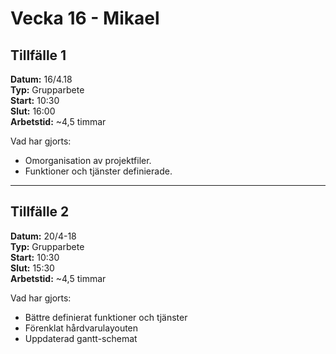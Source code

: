 # Vecka 16 - Mikael

## Tillfälle 1
**Datum:** 	16/4.18  
**Typ:** 	Grupparbete  
**Start:**	10:30  
**Slut:**	16:00  
**Arbetstid:**	~4,5 timmar  

Vad har gjorts:  
* Omorganisation av projektfiler.  
* Funktioner och tjänster definierade.

---
## Tillfälle 2
**Datum:** 	20/4-18  
**Typ:** 	Grupparbete  
**Start:**	10:30  
**Slut:**	15:30  
**Arbetstid:**	~4,5 timmar  

Vad har gjorts:  
* Bättre definierat funktioner och tjänster  
* Förenklat hårdvarulayouten
* Uppdaterad gantt-schemat
